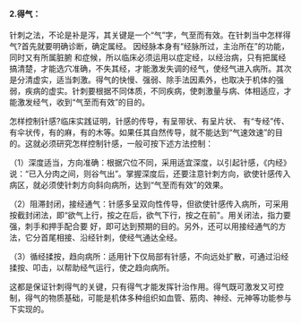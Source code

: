 #### 2.得气：

针刺之法，不论是补是泻，其关键是一个“气”字，气至而有效。在针刺当中怎样得气?首先就要明确诊断，确定属经。 因经脉本身有“经脉所过，主治所在”的功能，同时又有所属脏腑 和症候，所以临床必须运用以症定经，以经治病，只有把属经搞清楚，才能选穴准确，不失其经，才能激发失调的经气，使经气进入病所。其次是分清虚实，适当刺激。得气的快慢、强弱、除手法因素外，也取决于机体的强弱，疾病的虚实。针刺要根据不同体质，不同疾病，使刺激量与病、体相适应，才能激发经气，收到“气至而有效”的目的。

怎样控制针感?临床实践证明，针感的传导，有呈带状、有呈片状、 有“专经”传、有伞状传，有的麻，有的木等。如果任其自然传导，就不能达到“气速效速”的目的。这就必须研究怎样控制针感，一般可按下述方法控制：

（1）深度适当，方向准确：根据穴位不同，采用适宜深度，以引起针感，《内经》说：“已入分肉之间，则谷气出”。掌握深度后，还要注意针刺方向，欲使针感传入病区，就必须使针刺方向斜向病所，达到“气至而有效”的效果。	

（2）阻滞封闭，接经通气：针感多呈双向性传导，但欲使针感传入病所，可采用按截封闭法，即“欲气上行，按之在后，欲气下行，按之在前"。用关闭法，指力要强，刺手和押手配合要 好，即可达到预期的目的。另外，还可以用接经通气的方法，它分首尾相接、沿经针刺，使经气通达全经。

（3）循经揉按，趋向病所：适用针下仅局部有针感，不向远处扩散，可通过沿经揉按、叩击，以帮助经气运行，使之趋向病所。

这都是保证针刺得气的关键，只有得气才能发挥针治作用。得气既可激发又可控制，得气的物质基础，可能是机体多种组织如血管、筋肉、神经、元神等功能参与下实现的。

